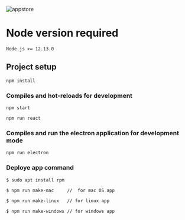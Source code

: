 ![appstore](https://user-images.githubusercontent.com/4316355/48569610-354ed300-e8d0-11e8-8fde-e1d5631528dd.png)

# Node version required
```
Node.js >= 12.13.0
```
## Project setup
```
npm install
```

### Compiles and hot-reloads for development
```
npm start

npm run react
```

### Compiles and run the electron application for development mode
```
npm run electron

```
### Deploye app command 
```
$ sudo apt install rpm

$ npm run make-mac     //  for mac OS app

$ npm run make-linux   // for linux app

$ npm run make-windows // for windows app
```
